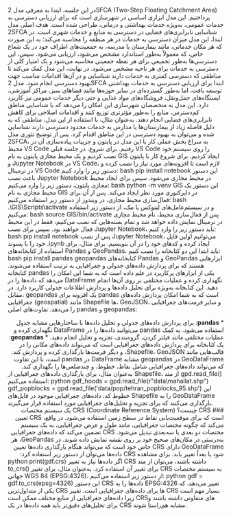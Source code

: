 در این جلسه، ابتدا به معرفی مدل 2SFCA (Two-Step Floating Catchment Area) پرداختیم. این مدل ابزاری اساسی در شهرسازی است که برای ارزیابی دسترسی به خدمات عمومی، به‌ویژه خدمات بهداشتی و درمانی، طراحی شده است. هدف اصلی مدل 2SFCA شناسایی نابرابری‌های فضایی در دسترسی به منابع و خدمات شهری است. در ابتدا، این مدل میزان دسترسی به خدمات در هر منطقه را محاسبه می‌کند؛ به این صورت که هر مکان خدماتی، مانند بیمارستان یا مدرسه، به جمعیت‌های اطراف خود در یک شعاع خاص، که معمولاً به‌طور استاندارد مشخص می‌شود، ارزیابی می‌شود. سپس، این دسترسی‌ها به‌طور تجمیعی برای هر نقطه جمعیتی محاسبه می‌شود و یک امتیاز کلی از دسترسی به خدمات برای هر ناحیه مشخص می‌شود. در نهایت، این مدل کمک می‌کند تا مناطقی که دسترسی کمتری به خدمات دارند شناسایی و در آن‌ها اقدامات مناسب جهت بهبود دسترسی انجام شود. مدل 2SFCA ابتدا برای ارزیابی دسترسی به خدمات بهداشتی توسعه یافت، اما به‌طور گسترده‌ای در سایر حوزه‌ها مانند فضاهای سبز، مراکز آموزشی، ایستگاه‌های حمل‌ونقل، فروشگاه‌های مواد غذایی و حتی دیگر خدمات عمومی نیز کاربرد دارد. این مدل به متخصصان شهرسازی این امکان را می‌دهد که با شناسایی مناطق کم‌دسترس، منابع را به‌طور مؤثرتری توزیع کنند و اقدامات اصلاحی برای کاهش نابرابری‌های فضایی انجام دهند. به‌عنوان مثال، با استفاده از این مدل، مناطقی که به دلیل فاصله زیاد از بیمارستان‌ها یا مدارس به خدمات محدود دسترسی دارند شناسایی شده و می‌توان به بهبود دسترسی در این مناطق اقدام کرد. پس از توضیح تئوری مدل 2SFCA، به سراغ بخش عملی کار با این مدل در پایتون و جزییات پیاده‌سازی آن در محیط VS Code رفتیم. برای شروع، در جلسه قبلی VS Code را روی سیستم خود نصب کردیم و یک محیط مجازی پایتون به نام GIS ایجاد کردیم. برای شروع کار با پایتون و Jupyter Notebook در VS Code، لازم است تا افزونه‌های مورد نیاز را نصب کرده و در ترمینال VS Code دستور زیر را وارد کنیم:
bash
pip install notebook
این دستور باعث نصب Jupyter Notebook در محیط مجازی می‌شود. سپس برای ایجاد محیط مجازی پایتون، دستور زیر را وارد می‌کنیم:
bash
python -m venv GIS
این دستور یک محیط مجازی به نام GIS در دایرکتوری مورد نظر ایجاد می‌کند. پس از آن برای فعال‌سازی محیط مجازی، در ویندوز از دستور زیر استفاده می‌کنیم:
bash
.\GIS\Scripts\activate
و در سیستم‌عامل‌های لینوکس یا مک، از دستور زیر استفاده می‌کنیم:
bash
source GIS/bin/activate
پس از فعال‌سازی محیط، نام محیط مجازی در ترمینال نمایش داده خواهد شد و تمام بسته‌هایی که نصب می‌کنیم، فقط در این محیط فعال خواهند بود. سپس برای نصب Jupyter Notebook، باید دستور زیر را وارد کنیم:
bash
pip install notebook
پس از نصب Jupyter Notebook، می‌توانیم اولین فایل خود را با پسوند .ipynb ایجاد کرده و کدهای خود را در آن بنویسیم. برای مثال، برای استفاده از کتابخانه‌های Pandas و GeoPandas، باید ابتدا این دو کتابخانه را نصب کنیم:
bash
pip install pandas geopandas
کتابخانه‌های Pandas و GeoPandas ابزارهایی هستند که برای پردازش داده‌های جدولی و جغرافیایی به ترتیب استفاده می‌شوند. کتابخانه pandas یکی از ابزارهای پرکاربرد در علم داده است که به شما این امکان را می‌دهد که داده‌ها را در DataFrame نگهداری کرده و عملیات مختلفی بر روی آن‌ها انجام دهید. این کتابخانه به‌ویژه برای تحلیل داده‌ها و پردازش اطلاعات جدولی کاربرد دارد. در مقابل، geopandas یک افزونه برای pandas است که به شما امکان پردازش داده‌های جغرافیایی (geospatial) مانند Shapefile ها، GeoJSON، و سایر فرمت‌های جغرافیایی را می‌دهد. تفاوت‌های اصلی pandas و geopandas: <div dir="rtl" style="text-align: right;"> * **pandas**: برای پردازش داده‌های جدولی و تحلیل داده‌ها با ساختارهایی مشابه جدول استفاده می‌شود. به کمک pandas می‌توانید داده‌ها را در DataFrame نگهداری کرده و عملیات مختلفی مانند فیلتر کردن، گروه‌بندی، تجزیه و تحلیل انجام دهید. * **geopandas**: یک کتابخانه برای پردازش داده‌های جغرافیایی است که می‌تواند داده‌های مکانی را در قالب‌هایی مانند Shapefile، GeoJSON، و دیگر فرمت‌ها بارگذاری کرده و پردازش کند. GeoDataFrame در geopandas مشابه DataFrame در pandas است، با این تفاوت که می‌تواند داده‌های جغرافیایی شامل نقاط، خطوط، و چندضلعی‌ها را نگهداری کند. </div> به‌عنوان مثال، برای بارگذاری داده‌های جغرافیایی از Shapefile، از متد gpd.read_file() استفاده می‌کنیم:
python
gdf_hoods = gpd.read_file(r"data\mahallat.shp")
gdf_popblocks = gpd.read_file('data/pop/tehran_popblocks_95.shp')
این خطوط کد، داده‌های جغرافیایی موجود در فایل‌های Shapefile را به GeoDataFrame بارگذاری می‌کنند که برای تجزیه و تحلیل‌های جغرافیایی مورد استفاده قرار می‌گیرند. <div dir="rtl" style="text-align: right;"> ### CRS چیست؟ CRS (Coordinate Reference System) یک سیستم مختصات است که برای موقعیت‌یابی نقاط در سطح زمین استفاده می‌شود. در واقع، CRS تعیین می‌کند که چگونه مختصات جغرافیایی، مانند طول و عرض جغرافیایی، به یک سیستم مختصات دو بعدی یا سه‌بعدی تبدیل می‌شود. CRS تضمین می‌کند که داده‌های جغرافیایی به‌درستی در مکان‌های صحیح خود بر روی نقشه نمایش داده شوند. در GeoPandas، هر GeoDataFrame دارای CRS خاص خود است که می‌تواند هنگام بارگذاری داده‌ها تعیین شود یا بعداً تغییر یابد. برای مشاهده CRS داده‌ها می‌توان از دستور زیر استفاده کرد: </div>
python
print(gdf.crs)
اگر داده‌ها نیاز به تغییر CRS داشته باشند، می‌توان از متد to_crs() برای تغییر آن استفاده کرد. به‌عنوان مثال، برای تغییر CRS به سیستم مختصات جهانی WGS 84 (EPSG:4326)، از دستور زیر استفاده می‌کنیم:
python
gdf = gdf.to_crs(epsg=4326)
این دستور CRS داده‌ها را به EPSG:4326 تغییر می‌دهد، که یکی از متداول‌ترین CRS ها برای داده‌های جغرافیایی است. تغییر CRS بسیار مهم است زیرا داده‌های جغرافیایی از منابع مختلف ممکن است CRS‌های متفاوتی داشته باشند و برای تحلیل‌های دقیق‌تر باید همه داده‌ها در یک CRS مشابه هم‌راستا شوند.
